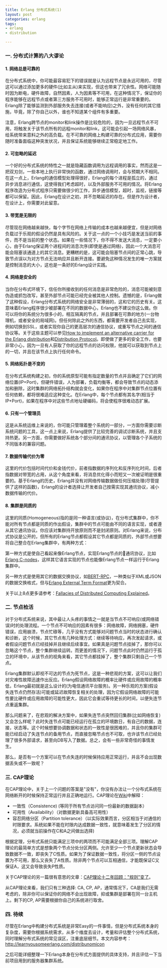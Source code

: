 ```yaml
---
title: Erlang 分布式系统(1)
layout: post
categories: erlang
tags:
- erlang
- distribution

---
```

### 一. 分布式计算的八大谬论

#### 1. 网络总是可靠的

在分布式系统中，你可能最容易犯下的错误就是认为远程节点是永远可用的，尽管这可以通过添加更多的硬件(比如主从)来实现，但这也带来了冗余性。网络可能随时因为断电，硬件故障，自然因素，人为因素等不可用，在这种情况下，保证你的程序能够在远程节点或者第三方服务不可用时，能够正常运行是非常重要的。Erlang除了能够监测到外部服务失去连接(或者不能响应)之外，没有任何的其它措施，毕竟，除了你自己以外，谁也不知道某个组件有多重要。

注意，Erlang跨节点的monitor和link操作是比较危险的，因为一旦远程节点不可用，将触发关于该节点所有的远程monitor和link，这可能会引起一场网络风暴，给系统带来意料之外的高负载。在不可靠的网络上构建可靠的分布式应用，需要你随时准备面临这种突发状况，并且保证系统能够继续正常稳定地工作。

<!--more-->

#### 2. 可忽略的延迟

一个好的分布式系统的特性之一就是隐藏函数调用为远程调用的事实，然而这是一把双刃剑，一些本地上执行非常快的函数，通过网络调用时，会与预期大不相同。在这一点上，Erlang的通信模型处理得很好，Erlang的每个进程是孤立的，通过异步消息进行通信，这使得我们考虑超时，以及外部服务不可用的情况。将Erlang程序改造为分布式程序只需要做很少的工作，异步通信模型，超时，监视，链接等都可以保留。因此，Erlang在设计之初，并不忽略延迟的存在。但是作为设计者，在设计上，你需要对此留意。

#### 3. 带宽是无限的

尽管现在网络越来越快，每个字节在网络上传输的成本也越来越便宜，但是对网络负载过于乐观的假设仍然是具有风险的。关于这一点的一个小技巧是发送当前的事件，而不是当前的整个状态。如果在一些情况下，你不得不发送大消息，一定要小心，由于Erlang保证两个进程间的消息次序(即使是通过网络)，因此一个大消息可能会阻塞该通道上的其它消息。更糟糕的是，这可能会阻塞节点间的正常心跳，导致节点误以为对方节点无法响应并且断开连接。要避免这种情况发生的唯一方案就是控制消息的大小，这也是一条好的Erlang设计实践。

#### 4. 网络是安全的

当你在分布式环境下，信任你所接收到的任何消息是非常危险的，消息可能被刻意伪造或抓包改写，甚至外部节点可能已经完全被其他人控制。遗憾的是，Erlang做了这种假设，Erlang分布式系统的网络安全是非常薄弱的，这和它的历史有关。这意味着Erlang程序很少被部署在不同的数据中心，Erlang也不建议你这么做。你可以将你的系统分为很多小的，相互隔离的节点，并且部署在可靠的地方(一台物理机，或者安全的局域网)。但任何除此之外的东西，都需要开发者自己去实现，例如切换到SSL，或者实现你自己的更高层次的通信协议，或重写节点之间的通信协议等。关于这些主题可以参见[How to implement an alternative carrier for the Erlang distribution][]和[Distribution Protocol][]。即使做了更多的安全工作，也要非常小心，因为一旦有人获取了你的远程节点的访问权限，他就可以获取到节点上的一切，并且在该节点上执行任何命令。

#### 5. 网络拓扑是不变的

在分布式系统构建之初，你的系统原型可能有指定数量的节点并且确定了它们的网络位置(IP+Port)，但硬件错误，人为部署，负载均衡等，都会导致节点的动态添加和删除，这时集群的网络拓扑结构就会变化，如果你在程序中对集群节点位置有任何依赖，都将很难适应这种变化。在Erlang中，每个节点都有其名字(相当于IP+Port)，如果在程序中对这些节点地址硬编码，将会使程序很难动态扩展。

#### 6. 只有一个管理员

这是从系统运维上来说的，你可能只管理着整个系统的一部分，一方面你需要诊断系统问题的工具，这一点上来说，Erlang提供了比较完善的调试诊断系统，并且支持热更。另一方面，你需要做好系统各个部分间的通讯协议，以管理各个子系统的不同版本的兼容问题。

#### 7. 数据传输代价为零

这里的代价包括时间代价和金钱代价，前者指数据的序列化和反序列化时间，后者指数据对带宽的占用，从这个角度来看，将消息优化得小而短又一次被证明是很重要的。基于Erlang的历史，Erlang并没有对网络传输数据做任何压缩处理(尽管提供了这样的函数)，Erlang的设计者选择让开发者自己按需实现其通讯协议，减小数据传输的代价。

#### 8. 集群是同质的

这里的同质(Homogeneous)指的是同一种语言(或协议)，在分布式集群中，你不能对所有节点都是同质的作出假设，集群中的节点可能由不同的语言实现，或者遵从其它通讯协议。你应该对集群持开放原则而不是封闭原则。对Erlang来说，分布式协议是公开的，但所有的Erlang节点都假设其它节点都是同质的，外部节点想要将自己整合在Erlang集群中，有两种方式：

第一种方式是使自己看起来像Erlang节点，实现Erlang节点的通讯协议，比如[Erlang C-nodes][]，这样其它语言实现的节点也能像Erlang节点一样运行于Erlang集群中。

另一种方式是使用其它的数据交换协议，如[BERT-RPC][]，一种类似于XML或JSON的数据交换格式，但与[Erlang External Term Format][]更为契合。

关于以上8点更多请参考：[Fallacies of Distributed Computing Explained][]。

### 二. 节点检活

对于分布式系统来说，其中最让人头疼的事情之一就是当节点不可响应(或网络错误)时的处理流程。一个节点不可响应的因素有很多：网络故障，网络拥塞，硬件错误，应用崩溃，节点忙碌等，几乎没有方式能够对问题节点当时的状态进行确认和诊断，这个时候，其它节点有几种处理方式：继续等待响应，再次发起请求，或者假设问题节点已经挂掉并且继续后续事宜。如果真是问题节点挂掉了，那你可以忽略这个节点，整个集群继续运转。而更差的情况下，问题节点此时仍然运行于孤立的环境中，从该节点的视角来看，其它节点都挂掉了，整个集群只剩自己一个节点。

Erlang集群默认即视不可达的节点为死节点，这是一种悲观的方案，这可以让我们对灾难性故障迅速作出反应。Erlang假设网络故障的概率比硬件或应用故障的概率低，Erlang最初就是这么设计的(为电信通讯平台服务)。另一种乐观的方案(假设失连节点仍然存活)可能或延迟故障恢复相关的处理，因为它假设网络故障的可能性要比硬件或应用故障的可能性更大，因此它会重试等待更长的时间，以便失连节点重返集群。

那么问题来了，在悲观的解决方案中，如果失连节点突然回归集群(比如网络恢复)又会怎么样呢？此时失连节点可能已经运行在孤立的环境数日，有自己的数据，连接，状态等。这个时候想要协调数据和状态的一致性是很困难的，并且你的集群可能已经启动了失连节点的备用节点，而直接忽略节点也不可取，也许该节点已经处理了很多外部请求，甚至向DB写入了数据。总之，会有一些非常奇怪的事情发生。

那么，是否有一个方案可以在节点失连的时候保持应用正常运行，并且不会出现数据丢失或不一致呢？

### 三. CAP理论

在CAP理论中，关于上一个问题的答案是"没有"，你没有办法让一个分布式系统在网络断开的时候保持正常运行并且正确地运行。CAP理论在[Wiki][CAP_Wiki]中解释：

- 一致性（Consistence) (等同于所有节点访问同一份最新的数据副本）
- 可用性（Availability）（对数据更新具备高可用性）
- 容忍网络分区（Partition tolerance）（以实际效果而言，分区相当于对通信的时限要求。系统如果不能在时限内达成数据一致性，就意味着发生了分区的情况，必须就当前操作在C和A之间做出选择)

根据定理，分布式系统只能满足三项中的两项而不可能满足全部三项。理解CAP理论的最简单方式是想象两个节点分处分区两侧。允许至少一个节点更新状态会导致数据不一致，即丧失了C性质。如果为了保证数据一致性，将分区一侧的节点设置为不可用，那么又丧失了A性质。除非两个节点可以互相通信，才能既保证C又保证A，这又会导致丧失P性质。

关于CAP理论的另一篇很有意思的文章：[CAP理论十二年回顾："规则"变了][]。

从CAP理论来看，我们只有三种选择: CA, CP, AP，通常情况下，CA是我们无需考虑的，除非你可以保证你的网络不会出现故障，抑或集群是部署在同一台主机上。剩下的CP, AP需要根据你自己的系统进行取舍。

### 四. 待续

尽管在Erlang中构建分布式系统是非常Easy的一件事情，但是分布式系统本身的复杂度，需要你根据系统需求，从多个维度去设计，考量和评估整个分布式系统，同时理解分布式系统的常见误区，注重底层细节。本文内容参考：http://learnyousomeerlang.com/distribunomicon

之后可能详细整理一下Erlang本身在分布式方面提供的具体支持，并且评估一下当前项目用到的服务器集群系统。


[How to implement an alternative carrier for the Erlang distribution]: http://erlang.org/doc/apps/erts/alt_dist.html
[Distribution Protocol]: http://erlang.org/doc/apps/erts/erl_dist_protocol.html
[Erlang C-nodes]: http://erlang.org/doc/tutorial/cnode.html
[BERT-RPC]: http://bert-rpc.org/
[Erlang External Term Format]: http://erlang.org/doc/apps/erts/erl_ext_dist.html
[Fallacies of Distributed Computing Explained]: http://www.rgoarchitects.com/Files/fallacies.pdf
[CAP_Wiki]: https://zh.wikipedia.org/wiki/CAP%E5%AE%9A%E7%90%86
[CAP理论十二年回顾："规则"变了]: http://www.infoq.com/cn/articles/cap-twelve-years-later-how-the-rules-have-changed
